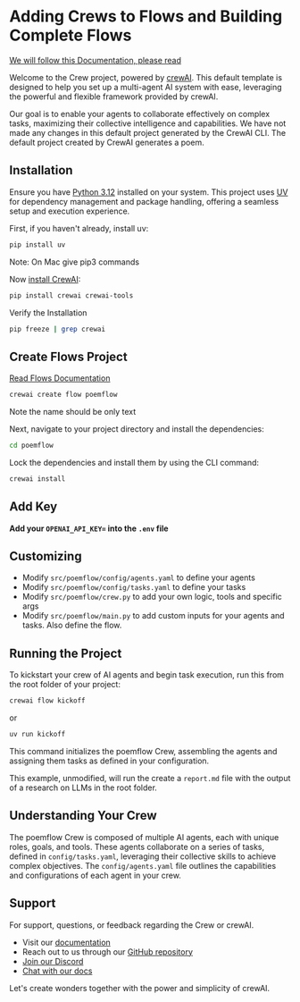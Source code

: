 # Adding Crews to Flows and Building Complete Flows

[We will follow this Documentation, please read](https://docs.crewai.com/concepts/flows#adding-crews-to-flows)

Welcome to the Crew project, powered by [crewAI](https://crewai.com). This default template is designed to help you set up a multi-agent AI system with ease, leveraging the powerful and flexible framework provided by crewAI. 

Our goal is to enable your agents to collaborate effectively on complex tasks, maximizing their collective intelligence and capabilities. We have not made any changes in this default project generated by the CrewAI CLI. The default project created by CrewAI generates a poem. 


## Installation

Ensure you have [Python 3.12](https://www.python.org/downloads/) installed on your system. This project uses [UV](https://docs.astral.sh/uv/) for dependency management and package handling, offering a seamless setup and execution experience.

First, if you haven't already, install uv:

```bash
pip install uv
```
Note: On Mac give pip3 commands

Now [install CrewAI](https://docs.crewai.com/installation):

```bash
pip install crewai crewai-tools
```
Verify the Installation

```bash
pip freeze | grep crewai
```

## Create Flows Project

[Read Flows Documentation](https://docs.crewai.com/concepts/flows)

```bash
crewai create flow poemflow
```
Note the name should be only text

Next, navigate to your project directory and install the dependencies:

```bash
cd poemflow
```

Lock the dependencies and install them by using the CLI command:

```bash
crewai install
```

## Add Key

**Add your `OPENAI_API_KEY=` into the `.env` file**

## Customizing

- Modify `src/poemflow/config/agents.yaml` to define your agents
- Modify `src/poemflow/config/tasks.yaml` to define your tasks
- Modify `src/poemflow/crew.py` to add your own logic, tools and specific args
- Modify `src/poemflow/main.py` to add custom inputs for your agents and tasks. Also define the flow.

## Running the Project

To kickstart your crew of AI agents and begin task execution, run this from the root folder of your project:

```bash
crewai flow kickoff
```
or 

```bash
uv run kickoff
```

This command initializes the poemflow Crew, assembling the agents and assigning them tasks as defined in your configuration.

This example, unmodified, will run the create a `report.md` file with the output of a research on LLMs in the root folder.

## Understanding Your Crew

The poemflow Crew is composed of multiple AI agents, each with unique roles, goals, and tools. These agents collaborate on a series of tasks, defined in `config/tasks.yaml`, leveraging their collective skills to achieve complex objectives. The `config/agents.yaml` file outlines the capabilities and configurations of each agent in your crew.

## Support

For support, questions, or feedback regarding the Crew or crewAI.

- Visit our [documentation](https://docs.crewai.com)
- Reach out to us through our [GitHub repository](https://github.com/joaomdmoura/crewai)
- [Join our Discord](https://discord.com/invite/X4JWnZnxPb)
- [Chat with our docs](https://chatg.pt/DWjSBZn)

Let's create wonders together with the power and simplicity of crewAI.
